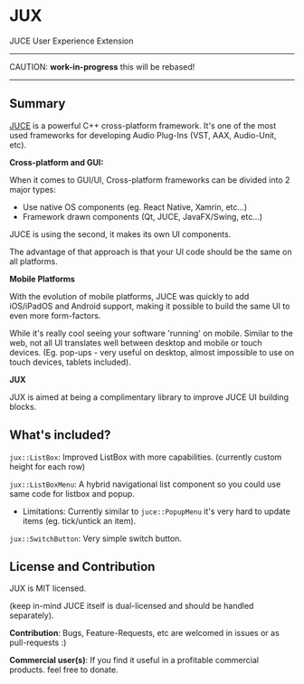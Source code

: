# JUX
JUCE User Experience Extension


-----

CAUTION: __work-in-progress__ this will be rebased!

-----

Summary
-------

[JUCE](https://www.juce.com) is a powerful C++ cross-platform framework.
It's one of the most used frameworks for developing Audio Plug-Ins (VST, AAX, Audio-Unit, etc).

**Cross-platform and GUI:**

When it comes to GUI/UI, Cross-platform frameworks can be divided into 2 major types:

* Use native OS components (eg. React Native, Xamrin, etc...)
* Framework drawn components (Qt, JUCE, JavaFX/Swing, etc...)

JUCE is using the second, it makes its own UI components.

The advantage of that approach is that your UI code should be the same on all platforms.

**Mobile Platforms**

With the evolution of mobile platforms, JUCE was quickly to add iOS/iPadOS and Android support, making it possible to build the same UI to even more form-factors.

While it's really cool seeing your software 'running' on mobile. Similar to the web, not all UI translates well between desktop and mobile or touch devices.
(Eg. pop-ups - very useful on desktop, almost impossible to use on touch devices, tablets included).

**JUX**

JUX is aimed at being a complimentary library to improve JUCE UI building blocks.


What's included?
----------------

`jux::ListBox`: Improved ListBox with more capabilities. (currently custom height for each row)

`jux::ListBoxMenu`: A hybrid navigational list component so you could use same code for listbox and popup.

* Limitations: Currently similar to `juce::PopupMenu` it's very hard to update items (eg. tick/untick an item).

`jux::SwitchButton`: Very simple switch button.

License and Contribution
------------------------

JUX is MIT licensed.

(keep in-mind JUCE itself is dual-licensed and should be handled separately).

**Contribution**: Bugs, Feature-Requests, etc are welcomed in issues or as pull-requests :)

**Commercial user(s)**:
If you find it useful in a profitable commercial products. feel free to donate.
